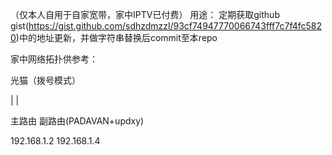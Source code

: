 （仅本人自用于自家宽带，家中IPTV已付费）
用途：
定期获取github gist(https://gist.github.com/sdhzdmzzl/93cf74947770066743fff7c7f4fc5820)中的地址更新，并做字符串替换后commit至本repo

家中网络拓扑供参考：

   光猫（拨号模式）
   
  |           |
  
 主路由        副路由(PADAVAN+updxy)
 
192.168.1.2  192.168.1.4
